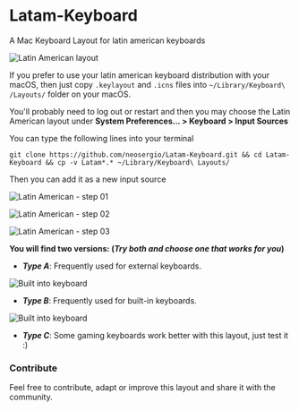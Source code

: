 # Latam-Keyboard
A Mac Keyboard Layout for latin american keyboards

![Latin American layout](http://i.imgur.com/5zm6nHB.png)

If you prefer to use your latin american keyboard distribution with your macOS, then just copy `.keylayout` and `.icns` files into `~/Library/Keyboard\ /Layouts/` folder on your macOS.

You'll probably need to log out or restart and then you may choose the Latin American layout under **System Preferences... > Keyboard > Input Sources**

You can type the following lines into your terminal


```
git clone https://github.com/neosergio/Latam-Keyboard.git && cd Latam-Keyboard && cp -v Latam*.* ~/Library/Keyboard\ Layouts/
```

Then you can add it as a new input source

![Latin American - step 01](http://i.imgur.com/SUiyeLT.png)

![Latin American - step 02](http://i.imgur.com/iHXGlM1.png)

![Latin American - step 03](http://i.imgur.com/zkXihp7.png)

**You will find two versions: (_Try both and choose one that works for you_)**

- _**Type A**_: Frequently used for external keyboards.

![Built into keyboard](http://i.imgur.com/65X5vVI.jpg)

- _**Type B**_: Frequently used for built-in keyboards.

![Built into keyboard](http://i.imgur.com/Cphc5Py.jpg)

- _**Type C**_: Some gaming keyboards work better with this layout, just test it :)

### Contribute ###

Feel free to contribute, adapt or improve this layout and share it with the community.

